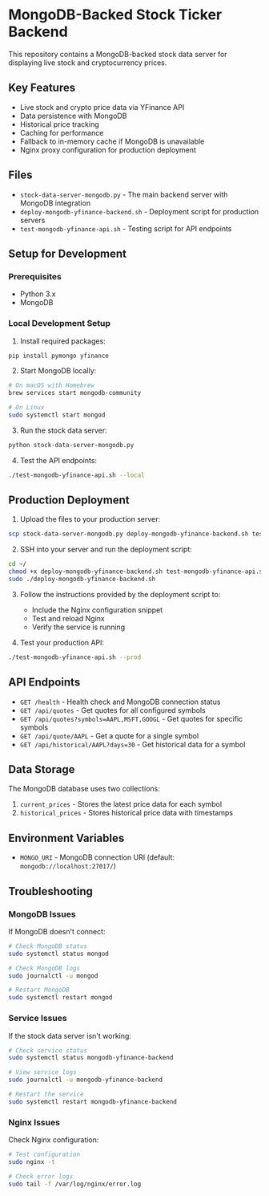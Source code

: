 # MongoDB-Backed Stock Ticker Backend

This repository contains a MongoDB-backed stock data server for displaying live stock and cryptocurrency prices.

## Key Features

- Live stock and crypto price data via YFinance API
- Data persistence with MongoDB
- Historical price tracking
- Caching for performance
- Fallback to in-memory cache if MongoDB is unavailable
- Nginx proxy configuration for production deployment

## Files

- `stock-data-server-mongodb.py` - The main backend server with MongoDB integration
- `deploy-mongodb-yfinance-backend.sh` - Deployment script for production servers
- `test-mongodb-yfinance-api.sh` - Testing script for API endpoints

## Setup for Development

### Prerequisites

- Python 3.x
- MongoDB

### Local Development Setup

1. Install required packages:

```bash
pip install pymongo yfinance
```

2. Start MongoDB locally:

```bash
# On macOS with Homebrew
brew services start mongodb-community

# On Linux
sudo systemctl start mongod
```

3. Run the stock data server:

```bash
python stock-data-server-mongodb.py
```

4. Test the API endpoints:

```bash
./test-mongodb-yfinance-api.sh --local
```

## Production Deployment

1. Upload the files to your production server:

```bash
scp stock-data-server-mongodb.py deploy-mongodb-yfinance-backend.sh test-mongodb-yfinance-api.sh yourusername@your-server-ip:~/
```

2. SSH into your server and run the deployment script:

```bash
cd ~/
chmod +x deploy-mongodb-yfinance-backend.sh test-mongodb-yfinance-api.sh
sudo ./deploy-mongodb-yfinance-backend.sh
```

3. Follow the instructions provided by the deployment script to:
   - Include the Nginx configuration snippet
   - Test and reload Nginx
   - Verify the service is running

4. Test your production API:

```bash
./test-mongodb-yfinance-api.sh --prod
```

## API Endpoints

- `GET /health` - Health check and MongoDB connection status
- `GET /api/quotes` - Get quotes for all configured symbols
- `GET /api/quotes?symbols=AAPL,MSFT,GOOGL` - Get quotes for specific symbols
- `GET /api/quote/AAPL` - Get a quote for a single symbol
- `GET /api/historical/AAPL?days=30` - Get historical data for a symbol

## Data Storage

The MongoDB database uses two collections:

1. `current_prices` - Stores the latest price data for each symbol
2. `historical_prices` - Stores historical price data with timestamps

## Environment Variables

- `MONGO_URI` - MongoDB connection URI (default: `mongodb://localhost:27017/`)

## Troubleshooting

### MongoDB Issues

If MongoDB doesn't connect:

```bash
# Check MongoDB status
sudo systemctl status mongod

# Check MongoDB logs
sudo journalctl -u mongod

# Restart MongoDB
sudo systemctl restart mongod
```

### Service Issues

If the stock data server isn't working:

```bash
# Check service status
sudo systemctl status mongodb-yfinance-backend

# View service logs
sudo journalctl -u mongodb-yfinance-backend

# Restart the service
sudo systemctl restart mongodb-yfinance-backend
```

### Nginx Issues

Check Nginx configuration:

```bash
# Test configuration
sudo nginx -t

# Check error logs
sudo tail -f /var/log/nginx/error.log
``` 